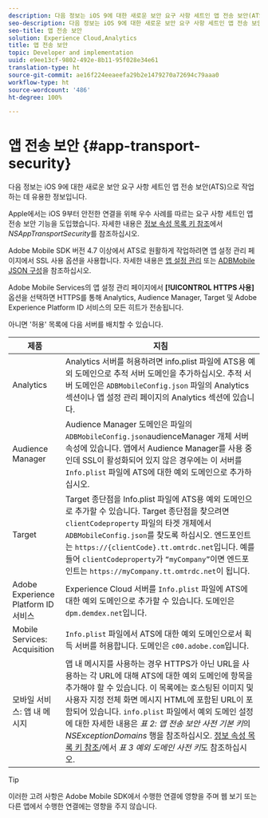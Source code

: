 ```yaml
---
description: 다음 정보는 iOS 9에 대한 새로운 보안 요구 사항 세트인 앱 전송 보안(ATS)으로 작업하는 데 유용한 정보입니다.
seo-description: 다음 정보는 iOS 9에 대한 새로운 보안 요구 사항 세트인 앱 전송 보안(ATS)으로 작업하는 데 유용한 정보입니다.
seo-title: 앱 전송 보안
solution: Experience Cloud,Analytics
title: 앱 전송 보안
topic: Developer and implementation
uuid: e9ee13cf-9802-492e-8b11-95f028e34e61
translation-type: ht
source-git-commit: ae16f224eeaeefa29b2e1479270a72694c79aaa0
workflow-type: ht
source-wordcount: '486'
ht-degree: 100%

---
```



# 앱 전송 보안 {#app-transport-security}

다음 정보는 iOS 9에 대한 새로운 보안 요구 사항 세트인 앱 전송 보안(ATS)으로 작업하는 데 유용한 정보입니다.

Apple에서는 iOS 9부터 안전한 연결을 위해 우수 사례를 따르는 요구 사항 세트인 앱 전송 보안 기능을 도입했습니다. 자세한 내용은 [정보 속성 목록 키 참조](https://developer.apple.com/library/prerelease/ios/technotes/App-Transport-Security-Technote/)에서 *NSAppTransportSecurity*&#x200B;를 참조하십시오.

Adobe Mobile SDK 버전 4.7 이상에서 ATS로 원활하게 작업하려면 앱 설정 관리 페이지에서 SSL 사용 옵션을 사용합니다. 자세한 내용은 [앱 설정 관리](/help/using/c-manage-app-settings/c-manage-app-settings.md) 또는 [ADBMobile JSON 구성](/help/ios/configuration/json-config/json-config.md)을 참조하십시오.

Adobe Mobile Services의 앱 설정 관리 페이지에서 **[!UICONTROL HTTPS 사용]** 옵션을 선택하면 HTTPS를 통해 Analytics, Audience Manager, Target 및 Adobe Experience Platform ID 서비스의 모든 히트가 전송됩니다.

아니면 &#39;허용&#39; 목록에 다음 서버를 배치할 수 있습니다.

| 제품 | 지침 |
|--- |--- |
| Analytics | Analytics 서버를 허용하려면 info.plist 파일에 ATS용 예외 도메인으로 추적 서버 도메인을 추가하십시오.  추적 서버 도메인은 `ADBMobileConfig.json` 파일의 Analytics 섹션이나 앱 설정 관리 페이지의 Analytics 섹션에 있습니다. |
| Audience Manager | Audience Manager 도메인은 파일의 `ADBMobileConfig.json`audienceManager 개체 서버 속성에 있습니다.  앱에서 Audience Manager를 사용 중인데 SSL이 활성화되어 있지 않은 경우에는 이 서버를 `Info.plist` 파일에 ATS에 대한 예외 도메인으로 추가하십시오. |
| Target | Target 종단점을 Info.plist 파일에 ATS용 예외 도메인으로 추가할 수 있습니다.  Target 종단점을 찾으려면 `clientCodeproperty` 파일의 타겟 개체에서 `ADBMobileConfig.json`를 찾도록 하십시오. 엔드포인트는 `https://{clientCode}.tt.omtrdc.net`입니다. 예를 들어 `clientCodeproperty`가 `“myCompany”`이면 엔드포인트는 `https://myCompany.tt.omtrdc.net`이 됩니다. |
| Adobe Experience Platform ID 서비스 | Experience Cloud 서버를 `Info.plist` 파일에 ATS에 대한 예외 도메인으로 추가할 수 있습니다. 도메인은 `dpm.demdex.net`입니다. |
| Mobile Services: Acquisition | `Info.plist` 파일에서 ATS에 대한 예외 도메인으로서 획득 서버를 허용합니다. 도메인은 `c00.adobe.com`입니다. |
| 모바일 서비스: 앱 내 메시지 | 앱 내 메시지를 사용하는 경우 HTTPS가 아닌 URL을 사용하는 각 URL에 대해 ATS에 대한 예외 도메인에 항목을 추가해야 할 수 있습니다. 이 목록에는 호스팅된 이미지 및 사용자 지정 전체 화면 메시지 HTML에 포함된 URL이 포함되어 있습니다. `info.plist` 파일에서 예외 도메인 설정에 대한 자세한 내용은 *표 2: 앱 전송 보안 사전 기본 키*&#x200B;의 *NSExceptionDomains* 행을 참조하십시오. [정보 속성 목록 키 참조](https://developer.apple.com/library/prerelease/ios/technotes/App-Transport-Security-Technote/)/에서 *표 3 예외 도메인 사전 키*&#x200B;도 참조하십시오. |

>[!TIP]
>
>이러한 고려 사항은 Adobe Mobile SDK에서 수행한 연결에 영향을 주며 웹 보기 또는 다른 앱에서 수행한 연결에는 영향을 주지 않습니다.

